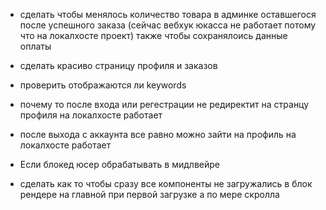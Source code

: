 - сделать чтобы менялось количество товара в админке оставшегося после успешного заказа (сейчас вебхук юкасса не работает потому что на локалхосте проект) также чтобы сохранялоись данные оплаты

- сделать красиво страницу профиля и заказов

- проверить отображаются ли keywords

- почему то после входа или регестрации не редиректит на странцу профиля на локалхосте работает

- после выхода с аккаунта все равно можно зайти на профиль на локалхосте работает

- Если блокед юсер обрабатывать в мидлвейре
  
- сделать как то чтобы сразу все компоненты не загружались в блок рендере на главной при первой загрузке а по мере скролла
